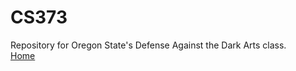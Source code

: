 # CS373
Repository for Oregon State's Defense Against the Dark Arts class.  
[Home](https://joshuaherrera.github.io/CS373/)